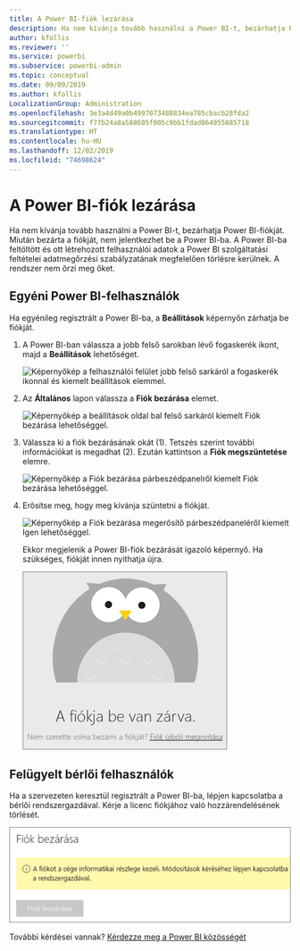 ```yaml
---
title: A Power BI-fiók lezárása
description: Ha nem kívánja tovább használni a Power BI-t, bezárhatja Power BI-fiókját.
author: kfollis
ms.reviewer: ''
ms.service: powerbi
ms.subservice: powerbi-admin
ms.topic: conceptual
ms.date: 09/09/2019
ms.author: kfollis
LocalizationGroup: Administration
ms.openlocfilehash: 3e3a4d49a0b4997073488834ea785cbacb28fda2
ms.sourcegitcommit: f77b24a8a588605f005c9bb1fdad864955885718
ms.translationtype: HT
ms.contentlocale: hu-HU
ms.lasthandoff: 12/02/2019
ms.locfileid: "74698624"
---
```

# <a name="close-your-power-bi-account"></a>A Power BI-fiók lezárása

Ha nem kívánja tovább használni a Power BI-t, bezárhatja Power BI-fiókját.  Miután bezárta a fiókját, nem jelentkezhet be a Power BI-ba. A Power BI-ba feltöltött és ott létrehozott felhasználói adatok a Power BI szolgáltatási feltételei adatmegőrzési szabályzatának megfelelően törlésre kerülnek. A rendszer nem őrzi meg őket.

## <a name="individual-power-bi-users"></a>Egyéni Power BI-felhasználók

Ha egyénileg regisztrált a Power BI-ba, a **Beállítások** képernyőn zárhatja be fiókját.

1. A Power BI-ban válassza a jobb felső sarokban lévő fogaskerék ikont, majd a **Beállítások** lehetőséget.

    ![Képernyőkép a felhasználói felület jobb felső sarkáról a fogaskerék ikonnal és kiemelt beállítások elemmel.](media/service-admin-closing-your-account/close-account-settings.png)

1. Az **Általános** lapon válassza a **Fiók bezárása** elemet.

    ![Képernyőkép a beállítások oldal bal felső sarkáról kiemelt Fiók bezárása lehetőséggel.](media/service-admin-closing-your-account/close-account-settings-2.png)

1. Válassza ki a fiók bezárásának okát (1). Tetszés szerint további információkat is megadhat (2). Ezután kattintson a **Fiók megszüntetése** elemre.

    ![Képernyőkép a Fiók bezárása párbeszédpanelről kiemelt Fiók bezárása lehetőséggel.](media/service-admin-closing-your-account/close-account-settings-3.png)

1. Erősítse meg, hogy meg kívánja szüntetni a fiókját.

    ![Képernyőkép a Fiók bezárása megerősítő párbeszédpaneléről kiemelt Igen lehetőséggel.](media/service-admin-closing-your-account/close-account-settings-4.png)

    Ekkor megjelenik a Power BI-fiók bezárását igazoló képernyő. Ha szükséges, fiókját innen nyithatja újra.

    ![Képernyőkép a fiók lezárását ismertető párbeszédpanelről.](media/service-admin-closing-your-account/close-account-settings-5.png)

## <a name="managed-tenant-users"></a>Felügyelt bérlői felhasználók

Ha a szervezeten keresztül regisztrált a Power BI-ba, lépjen kapcsolatba a bérlői rendszergazdával. Kérje a licenc fiókjához való hozzárendelésének törlését.

![Felügyelt fiók bezárása](media/service-admin-closing-your-account/close-account-managed.png)

További kérdései vannak? [Kérdezze meg a Power BI közösségét](https://community.powerbi.com/)